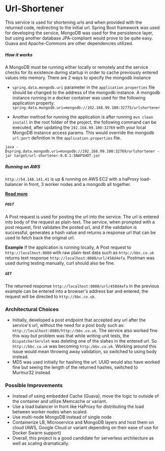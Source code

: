 # Url-Shortener

This service is used for shortening urls and when provided with the returned code, redirecting to the initial url. 
Spring Boot framework was used for developing the service, MongoDB was used for the persistence layer, but using another 
database JPA-compliant would prove to be quite easy. Guava and Apache-Commons are other dependencies utilized.

##### How it works

A MongoDB must be running either locally or remotely and the service checks for its existence during startup in order 
to cache previously entered values into memory. There are 2 ways to specify the mongodb instance

* `spring.data.mongodb.uri` parameter in the `application.properties` 
file should be changed to the address of the mongodb instance. A mongodb instance running in a docker container was 
used for the following application property. `spring.data.mongodb.uri=mongodb://192.168.99.100:32775/urlshortener`

* Another method for running the application is after running `mvn clean install` in the root folder of the project, the 
following command can be executed, after updating the `192.168.99.100:32769` with your local MongoDB instance access params.
This would override the mongodb `url:port` definition in the `application.properties` file.

`java -Dspring.data.mongodb.uri=mongodb://192.168.99.100:32769/urlshortener -jar target/url-shortener-0.0.1-SNAPSHOT.jar`

##### Running on AWS

`http://54.148.141.41` is up & running on AWS EC2 with a haProxy load-balancer in front, 3 worker nodes and a mongodb all together.

**[Read more](src/main/resources/doc/aws.md)**

##### `POST`

A Post request is used for posting the url into the service. The url is entered into body of the request as plain-text.
The service, when prompted with a post request, first validates the posted url, and if the validation is successful, 
generates a hash value and returns a response url that can be used to fetch back the original url.

**Example**
If the application is running locally, A Post request to `http://localhost:8080` with raw plain-text data such as 
`http://bbc.co.uk` returns text response `http://localhost:8080/url/458d4efa`. Postman was 
used during testing manually, curl should also be fine.

##### `GET`

The returned response `http://localhost:8080/url/458d4efa` in the previous example can be entered 
into a browser's address bar and entered, the request will be directed to `http://bbc.co.uk`.

### Architectural Choices

* Initially, developed a post endpoint that accepted any url after the service's url, without the need for a 
post body such as: `http://localhost:8080/http://bbc.co.uk`. The service also worked fine this way but 
problem was that while writing unit tests, the `DispatcherServlet` was deleting one of the slahes in the entered 
url. So `http://bbc.co.uk` was becoming `http:/bbc.co.uk`. Working around this issue would mean throwing away 
validation, so switched to using body instead.
* MD5 was used initially for hashing the url. UUID would also have worked fine but seeing the length of the returned 
hashes, switched to Murmur32 instead.


### Possible Improvements

* Instead of using embedded Cache (Guava), move the logic to outside of the container and utilize Memcache or variant.
* Use a load balancer in front like HaProxy for distributing the load between worker nodes when scaled.
* Use multi-node MongoDB instead of single node
* Containerize LB, Microservice and MongoDB layers and host them on cloud (AWS, Google Cloud or variant depending on 
their ease of use for Docker Swarm support)
* Overall, this project is a good candidate for serverless architecture as well as scaling dramatically.
